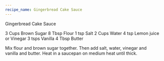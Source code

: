 ```yaml
---
recipe_name: Gingerbread Cake Sauce
---
```

Gingerbread Cake Sauce

3 Cups Brown Sugar
8 Tbsp Flour
1 tsp Salt
2 Cups Water
4 tsp Lemon juice or Vinegar
3 tsps Vanilla
4 Tbsp Butter

Mix flour and brown sugar together. Then add salt, water, vinegar and vanilla and butter. Heat in a saucepan on medium heat until thick.
